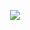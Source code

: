 <p align="center">
	<img src="https://moe-counter.glitch.me/get/@klofrox?theme=booru-lisu"> <br/>
</p>

